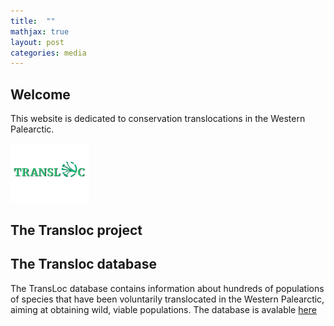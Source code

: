 ```yaml
---
title:  ""
mathjax: true
layout: post
categories: media
---
```


## Welcome 

This website is dedicated to conservation translocations in the Western Palearctic.

<img src="https://raw.githubusercontent.com/ConservationTranslocation/images/bbees/logo/graphic/transloc.png" width=25% height=25%>

## The Transloc project



## The Transloc database

The TransLoc database contains information about hundreds of populations of species that have been voluntarily translocated in the Western Palearctic, aiming at obtaining wild, viable populations. 
The database is avalable [here](http://translocations.in2p3.fr/)
